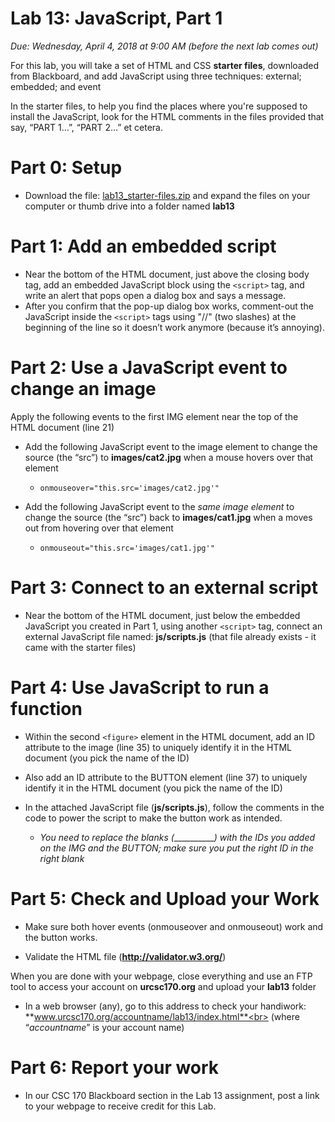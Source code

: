 # Lab 13: JavaScript, Part 1
*Due: Wednesday, April 4, 2018 at 9:00 AM (before the next lab comes out)*

For this lab, you will take a set of HTML and CSS **starter files**, downloaded from Blackboard, and add JavaScript using three techniques: external; embedded; and event

In the starter files, to help you find the places where you're supposed to install the JavaScript, look for the HTML comments in the files provided that say, “PART 1…”, “PART 2…” et cetera.

# Part 0: Setup

- Download the file: [lab13_starter-files.zip](http://urcsc170.org/rkostin/distribution/lab13_starter-files.zip) and expand the files on your computer or thumb drive  into a folder named **lab13**

# Part 1: Add an embedded script

- Near the bottom of the HTML document, just above the closing body tag, add an embedded JavaScript block using the `<script>` tag, and write an alert that pops open a dialog box and says a message.
- After you confirm that the pop-up dialog box works, comment-out the JavaScript inside the `<script>` tags using "//" (two slashes) at the beginning of the line so it doesn’t work anymore (because it’s annoying).

# Part 2: Use a JavaScript event to change an image

Apply the following events to the first IMG element near the top of the HTML document (line 21)

- Add the following JavaScript event to the image element to change the source (the “src”) to **images/cat2.jpg** when a mouse hovers over that element
  - `onmouseover="this.src='images/cat2.jpg'"`

- Add the following JavaScript event to the *same image element* to change the source (the “src”) back to **images/cat1.jpg** when a moves out from hovering over that element
  - `onmouseout="this.src='images/cat1.jpg'"`

# Part 3: Connect to an external script

- Near the bottom of the HTML document, just below the embedded JavaScript you created in Part 1, using another `<script>` tag, connect an external JavaScript file named: **js/scripts.js** (that file already exists - it came with the starter files)

# Part 4: Use JavaScript to run a function

- Within the second `<figure>` element in the HTML document, add an ID attribute to the image (line 35) to uniquely identify it in the HTML document (you pick the name of the ID)

- Also add an ID attribute to the BUTTON element (line 37) to uniquely identify it in the HTML document (you pick the name of the ID)

- In the attached JavaScript file (**js/scripts.js**), follow the comments in the code to power the script to make the button work as intended.
  - _You need to *replace* the blanks (____________) with the IDs you added on the IMG and the BUTTON; make sure you put the right ID in the right blank_

# Part 5: Check and Upload your Work

- Make sure both hover events (onmouseover and onmouseout) work and the button works.


- Validate the HTML file (**http://validator.w3.org/**)

When you are done with your webpage, close everything and use an FTP tool to access your account on **urcsc170.org** and upload your **lab13** folder

- In a web browser (any), go to this address to check your handiwork:  
  **www.urcsc170.org/accountname/lab13/index.html**<br>
  (where “*accountname*” is your account name)

# Part 6: Report your work

- In our CSC 170 Blackboard section in the Lab 13 assignment, post a link to your webpage to receive credit for this Lab.